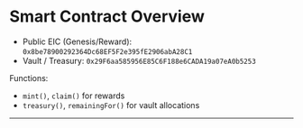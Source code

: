 # Smart Contract Overview

- Public EIC (Genesis/Reward): `0x8be78900292364Dc68EF5F2e395fE2906abA28C1`  
- Vault / Treasury: `0x29F6aa585956E85C6F188e6CADA19a07eA0b5253`  

Functions:
- `mint()`, `claim()` for rewards
- `treasury()`, `remainingFor()` for vault allocations

---
